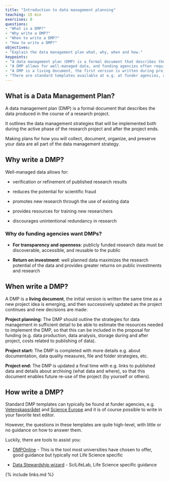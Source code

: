 ```yaml
---
title: "Introduction to data management planning"
teaching: 15 min
exercises: 0
questions:
- "What is a DMP?"
- "Why write a DMP?"
- "When to write a DMP?"
- "How to write a DMP?"
objectives:
- "Explain the data management plan what, why, when and how."
keypoints:
- "A data management plan (DMP) is a formal document that describes the data produced in the course of a research project."
- "A DMP allows for well-managed data, and funding agencies often requires a DMP for transparency and return on investment."
- "A DMP is a living document, the first version is written during project planning, and then updated as the project proceeds."
- "There are standard templates available at e.g. at funder agencies, and tools to assist when writing."
---
```

## What is a Data Management Plan?
A data management plan (DMP) is a formal document that describes the data produced in the course of a research project. 

It outlines the data management strategies that will be implemented both during the active phase of the research project and after the project ends.

Making plans for how you will collect, document, organize, and preserve your data are all part of the data management strategy.

## Why write a DMP?
Well-managed data allows for: 

* verification or refinement of published research results

* reduces the potential for scientific fraud 

* promotes new research through the use of existing data

* provides resources for training new researchers

* discourages unintentional redundancy in research

### Why do funding agencies want DMPs?

* **For transparency and openness**: publicly funded research data must be discoverable, accessible, and reusable to the public

* **Return on investment**: well planned data maximizes the research potential of the data and provides greater returns on public investments and research

## When write a DMP?
A DMP is a **living document**, the initial version is written the same time as a new project idea is emerging, and then successively updated as the project continues and new decisions are made:

**Project planning:** The DMP should outline the strategies for data management in sufficient detail to be able to estimate the resources needed to implement the DMP, so that this can be included in the proposal for funding (e.g. data production, data analysis, storage during and after project, costs related to publishing of data).

**Project start:** The DMP is completed with more details e.g. about documentation, data quality measures, file and folder strategies, etc.

**Project end:** The DMP is updated a final time with e.g. links to published data and details about archiving (what data and where), so that this document enables future re-use of the project (by yourself or others).

## How write a DMP?
Standard DMP templates can typically be found at funder agencies, e.g. [Vetenskapsrådet](https://www.vr.se/english/applying-for-funding/requirements-terms-and-conditions/producing-a-data-management-plan.html) and [Science Europe](https://www.scienceeurope.org/media/jezkhnoo/se_rdm_practical_guide_final.pdf) and it is of course possible to write in your favorite text editor.

However, the questions in these templates are quite high-level, with little or no guidance on how to answer them.

Luckily, there are tools to assist you: 

* [DMPOnline](https://dmponline.dcc.ac.uk/) - This is the tool most universities have chosen to offer, good guidance but typically not Life Science specific

* [Data Stewardship wizard](http://dsw.scilifelab.se/) - SciLifeLab, Life Science specific guidance

{% include links.md %}

